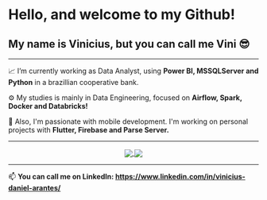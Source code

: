 # Hello, and welcome to my Github!
## My name is Vinicius, but you can call me Vini 😎

---

📈 I’m currently working as Data Analyst, using **Power BI, MSSQLServer and Python** in a brazillian cooperative bank.

⚙️ My studies is mainly in Data Engineering, focused on **Airflow, Spark, Docker and Databricks!**

:iphone: Also, I'm passionate with mobile development. I'm working on personal projects with **Flutter, Firebase and Parse Server.**

---

<p align="center">
<a href="https://github.com/anuraghazra/github-readme-stats">
  <img align="center" src="https://github-readme-stats.vercel.app/api/top-langs/?username=ArantesVini&layout=donut&exclude_repo=Cluster_Basico,analise_imoveis_rj,analise_dados_restaurante&theme=synthwave" />
</a>
  <img align="center" src="https://github-readme-stats.vercel.app/api?username=ArantesVini&show_icons=true&theme=synthwave" />
</p>

---

📫 <b>You can call me on **LinkedIn**: <b/> https://www.linkedin.com/in/vinicius-daniel-arantes/
